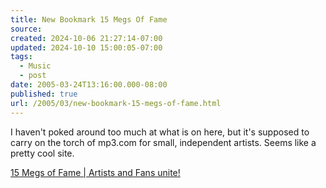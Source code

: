 ```yaml
---
title: New Bookmark 15 Megs Of Fame
source: 
created: 2024-10-06 21:27:14-07:00
updated: 2024-10-10 15:00:05-07:00
tags:
  - Music
  - post
date: 2005-03-24T13:16:00.000-08:00
published: true
url: /2005/03/new-bookmark-15-megs-of-fame.html
---
```



I haven't poked around too much at what is on here, but it's supposed to carry on the torch of mp3.com for small, independent artists. Seems like a pretty cool site.  
  
[15 Megs of Fame | Artists and Fans unite!](https://www.15megsoffame.com/ "15 Megs of Fame | Artists and Fans unite!")